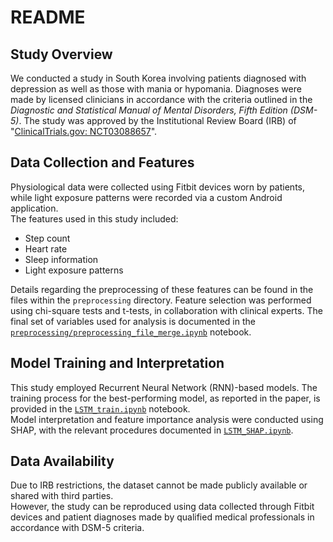 # README

## Study Overview

We conducted a study in South Korea involving patients diagnosed with depression as well as those with mania or hypomania. Diagnoses were made by licensed clinicians in accordance with the criteria outlined in the *Diagnostic and Statistical Manual of Mental Disorders, Fifth Edition (DSM-5)*. The study was approved by the Institutional Review Board (IRB) of "[ClinicalTrials.gov: NCT03088657](https://clinicaltrials.gov/study/NCT03088657)".

## Data Collection and Features

Physiological data were collected using Fitbit devices worn by patients, while light exposure patterns were recorded via a custom Android application.  
The features used in this study included:

- Step count  
- Heart rate  
- Sleep information  
- Light exposure patterns

Details regarding the preprocessing of these features can be found in the files within the `preprocessing` directory. Feature selection was performed using chi-square tests and t-tests, in collaboration with clinical experts. The final set of variables used for analysis is documented in the [`preprocessing/preprocessing_file_merge.ipynb`](https://github.com/MinsuChae/MDCRC_Early_Prediction_of_Depressive_Episodes_Seven_Days_BK/blob/main/preprocessing/preprcessing_file_merge.ipynb) notebook.

## Model Training and Interpretation

This study employed Recurrent Neural Network (RNN)-based models. The training process for the best-performing model, as reported in the paper, is provided in the [`LSTM_train.ipynb`](https://github.com/MinsuChae/MDCRC_Early_Prediction_of_Depressive_Episodes_Seven_Days_BK/blob/main/LSTM_train.ipynb) notebook.  
Model interpretation and feature importance analysis were conducted using SHAP, with the relevant procedures documented in [`LSTM_SHAP.ipynb`](https://github.com/MinsuChae/MDCRC_Early_Prediction_of_Depressive_Episodes_Seven_Days_BK/blob/main/LSTM_SHAP.ipynb).

## Data Availability

Due to IRB restrictions, the dataset cannot be made publicly available or shared with third parties.  
However, the study can be reproduced using data collected through Fitbit devices and patient diagnoses made by qualified medical professionals in accordance with DSM-5 criteria.
